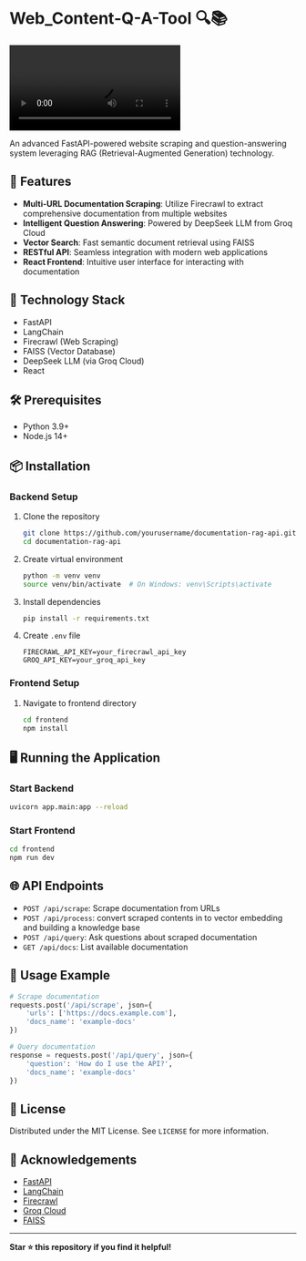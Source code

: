 # Web_Content-Q-A-Tool  🔍📚

![DEMO](https://github.com/Anshidtp/Web_Content-Q-A-Tool/blob/main/Resource/sample%20demo.mp4)

An advanced FastAPI-powered website scraping and question-answering system leveraging RAG (Retrieval-Augmented Generation) technology.

## 🌟 Features

- **Multi-URL Documentation Scraping**: Utilize Firecrawl to extract comprehensive documentation from multiple websites
- **Intelligent Question Answering**: Powered by DeepSeek LLM from Groq Cloud
- **Vector Search**: Fast semantic document retrieval using FAISS
- **RESTful API**: Seamless integration with modern web applications
- **React Frontend**: Intuitive user interface for interacting with documentation

## 🚀 Technology Stack
 
  - FastAPI
  - LangChain
  - Firecrawl (Web Scraping)
  - FAISS (Vector Database)
  - DeepSeek LLM (via Groq Cloud)
  - React


## 🛠 Prerequisites

- Python 3.9+
- Node.js 14+

## 📦 Installation

### Backend Setup

1. Clone the repository
   ```bash
   git clone https://github.com/yourusername/documentation-rag-api.git
   cd documentation-rag-api
   ```

2. Create virtual environment
   ```bash
   python -m venv venv
   source venv/bin/activate  # On Windows: venv\Scripts\activate
   ```

3. Install dependencies
   ```bash
   pip install -r requirements.txt
   ```

4. Create `.env` file
   ```
   FIRECRAWL_API_KEY=your_firecrawl_api_key
   GROQ_API_KEY=your_groq_api_key
   ```

### Frontend Setup

1. Navigate to frontend directory
   ```bash
   cd frontend
   npm install
   ```

## 🖥 Running the Application

### Start Backend
```bash
uvicorn app.main:app --reload
```

### Start Frontend
```bash
cd frontend
npm run dev
```

## 🌐 API Endpoints

- `POST /api/scrape`: Scrape documentation from URLs
- `POST /api/process`: convert scraped contents in to vector embedding and building a knowledge base
- `POST /api/query`: Ask questions about scraped documentation
- `GET /api/docs`: List available documentation

## 📝 Usage Example

```python
# Scrape documentation
requests.post('/api/scrape', json={
    'urls': ['https://docs.example.com'],
    'docs_name': 'example-docs'
})

# Query documentation
response = requests.post('/api/query', json={
    'question': 'How do I use the API?',
    'docs_name': 'example-docs'
})
```


## 📄 License

Distributed under the MIT License. See `LICENSE` for more information.

## 🙌 Acknowledgements

- [FastAPI](https://fastapi.tiangolo.com/)
- [LangChain](https://www.langchain.com/)
- [Firecrawl](https://www.firecrawl.dev/)
- [Groq Cloud](https://wow.groq.com/)
- [FAISS](https://github.com/facebookresearch/faiss)

---

**Star ⭐ this repository if you find it helpful!**
